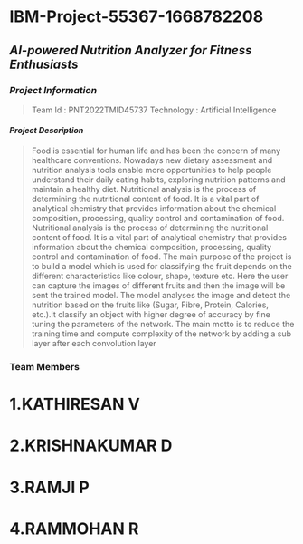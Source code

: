 # IBM-Project-55367-1668782208

## _AI-powered Nutrition Analyzer for Fitness Enthusiasts_

###  _Project Information_

> Team Id : PNT2022TMID45737
> Technology : Artificial Intelligence

#### _Project Description_

> Food is essential for human life and has been the concern of many healthcare conventions. Nowadays new dietary assessment and nutrition analysis tools enable more opportunities to help people understand their daily eating habits, exploring nutrition patterns and maintain a healthy diet. Nutritional analysis is the process of determining the nutritional content of food. It is a vital part of analytical chemistry that provides information about the chemical composition, processing, quality control and contamination of food. Nutritional analysis is the process of determining the nutritional content of food. It is a vital part of analytical chemistry that provides information about the chemical composition, processing, quality control and contamination of food.
The main purpose of the project is to build a model which is used for classifying
the fruit depends on the different characteristics like colour, shape, texture etc. Here the user
can capture the images of different fruits and then the image will be sent the trained model.
The model analyses the image and detect the nutrition based on the fruits like (Sugar, Fibre,
Protein, Calories, etc.).It classify an object with higher degree of accuracy by fine tuning the
parameters of the network. The main motto is to reduce the training time and compute
complexity of the network by adding a sub layer after each convolution layer


### Team Members

#  1.KATHIRESAN V
#   2.KRISHNAKUMAR D
#   3.RAMJI P
#   4.RAMMOHAN R

